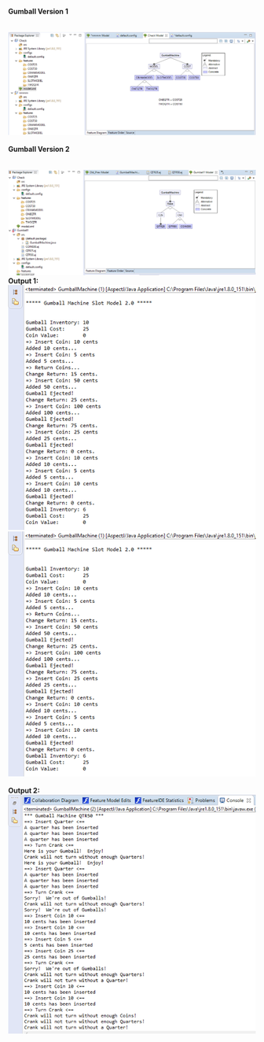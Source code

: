 <b>Gumball Version 1</b>
<br><br><br>![alt tag](https://github.com/Shridhar-2205/cmpe202/blob/master/lab10/screenshots/Gumball%20V1.png)
<br>
<br>
<b>Gumball Version 2</b><br><br>
<br>![alt tag](https://github.com/Shridhar-2205/cmpe202/blob/master/lab10/screenshots/Gumball%20V2.png)
<br>
<b>Output 1:</b><br>
![alt tag](https://github.com/Shridhar-2205/cmpe202/blob/master/lab10/screenshots/G1A.png)<br>
![alt tag](https://github.com/Shridhar-2205/cmpe202/blob/master/lab10/screenshots/G1A.png)<br>
<br>
<b>Output 2:</b><br>
![alt tag](https://github.com/Shridhar-2205/cmpe202/blob/master/lab10/screenshots/G2.png)
<br>
